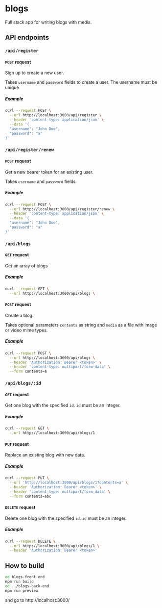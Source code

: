 # blogs

Full stack app for writing blogs with media. 

## API endpoints

### `/api/register`

#### `POST` request

Sign up to create a new user.

Takes `username` and `password` fields to create a user.
The username must be unique

##### Example

```bash
curl --request POST \
  --url http://localhost:3000/api/register \
  --header 'content-type: application/json' \
  --data '{
  "username": "John Doe",
  "password": "a"
}'
```

### `/api/register/renew`

#### `POST` request

Get a new bearer token for an existing user.

Takes `username` and `password` fields

##### Example

```bash
curl --request POST \
  --url http://localhost:3000/api/register/renew \
  --header 'content-type: application/json' \
  --data '{
  "username": "John Doe",
  "password": "a"
}'
```

### `/api/blogs`

#### `GET` request

Get an array of blogs

##### Example

```bash
curl --request GET \
  --url http://localhost:3000/api/blogs \
```

#### `POST` request

Create a blog. 

Takes optional parameters `contents` as string and `media` as a file with image or video mime types. 

##### Example

```bash
curl --request POST \
  --url http://localhost:3000/api/blogs \
  --header 'Authorization: Bearer <token>' \
  --header 'content-type: multipart/form-data' \
  --form contents=a
```

### `/api/blogs/:id`

#### `GET` request

Get one blog with the specified `id`. `id` must be an integer. 

##### Example

```bash
curl --request GET \
  --url http://localhost:3000/api/blogs/1
```

#### `PUT` request

Replace an existing blog with new data. 

##### Example

```bash
curl --request PUT \
  --url 'http://localhost:3000/api/blogs/1?contents=a' \
  --header 'Authorization: Bearer <token>' \
  --header 'content-type: multipart/form-data' \
  --form contents=abc
```

#### `DELETE` request

Delete one blog with the specified `id`. `id` must be an integer. 

##### Example

```bash
curl --request DELETE \
  --url http://localhost:3000/api/blogs/1 \
  --header 'Authorization: Bearer <token>'
```

## How to build

```bash
cd blogs-front-end
npm run build
cd ../blogs-back-end
npm run preview
```

and go to http://localhost:3000/
